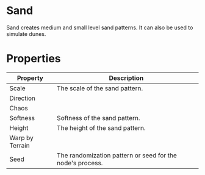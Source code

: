 # Sand



Sand creates medium and small level sand patterns. It can also be used to simulate dunes.



# Properties


| Property | Description| 
| -------- | -----------|
| Scale | The scale of the sand pattern. |
| Direction |  |
| Chaos |  |
| Softness | Softness of the sand pattern. |
| Height | The height of the sand pattern. |
| Warp by Terrain |  |
| Seed | The randomization pattern or seed for the node's process. |





